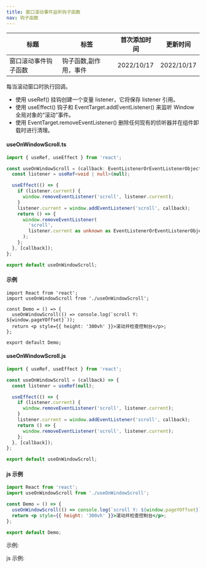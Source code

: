 ```yaml
---
title: 窗口滚动事件监听钩子函数
nav: 钩子函数
---
```


| 标题                 | 标签                  | 首次添加时间 | 更新时间   |
| -------------------- | --------------------- | ------------ | ---------- |
| 窗口滚动事件钩子函数 | 钩子函数,副作用，事件 | 2022/10/17   | 2022/10/17 |

每当滚动窗口时执行回调。

- 使用 useRef() 挂钩创建一个变量 listener，它将保存 listener 引用。
- 使用 useEffect() 钩子和 EventTarget.addEventListener() 来监听 Window 全局对象的“滚动”事件。
- 使用 EventTarget.removeEventListener() 删除任何现有的侦听器并在组件卸载时进行清理。

#### useOnWindowScroll.ts

```ts
import { useRef, useEffect } from 'react';

const useOnWindowScroll = (callback: EventListenerOrEventListenerObject) => {
  const listener = useRef<void | null>(null);

  useEffect(() => {
    if (listener.current) {
      window.removeEventListener('scroll', listener.current);
    }
    listener.current = window.addEventListener('scroll', callback);
    return () => {
      window.removeEventListener(
        'scroll',
        listener.current as unknown as EventListenerOrEventListenerObject,
      );
    };
  }, [callback]);
};

export default useOnWindowScroll;
```

#### 示例

```tsx | pure
import React from 'react';
import useOnWindowScroll from './useOnWindowScroll';

const Demo = () => {
  useOnWindowScroll(() => console.log(`scroll Y: ${window.pageYOffset}`));
  return <p style={{ height: '300vh' }}>滚动并检查控制台</p>;
};

export default Demo;
```

#### useOnWindowScroll.js

```js
import { useRef, useEffect } from 'react';

const useOnWindowScroll = (callback) => {
  const listener = useRef(null);

  useEffect(() => {
    if (listener.current) {
      window.removeEventListener('scroll', listener.current);
    }
    listener.current = window.addEventListener('scroll', callback);
    return () => {
      window.removeEventListener('scroll', listener.current);
    };
  }, [callback]);
};

export default useOnWindowScroll;
```

#### js 示例

```jsx | pure
import React from 'react';
import useOnWindowScroll from './useOnWindowScroll';

const Demo = () => {
  useOnWindowScroll(() => console.log(`scroll Y: ${window.pageYOffset}`));
  return <p style={{ height: '300vh' }}>滚动并检查控制台</p>;
};

export default Demo;
```

示例:

<code src="./Demo.zh-CN.tsx" id="windowScrollTsDemoZH"></code>

js 示例:

<code src="./js/Demo.zh-CN.jsx" id="windowScrollJsDemoZH"></code>
